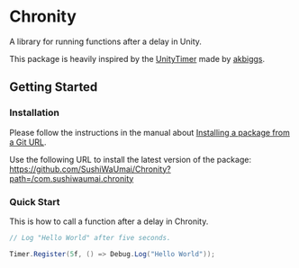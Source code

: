# Chronity

A library for running functions after a delay in Unity.

This package is heavily inspired by the [UnityTimer](https://github.com/akbiggs/UnityTimer) made by [akbiggs](https://github.com/akbiggs).

## Getting Started

### Installation
Please follow the instructions in the manual about [Installing a package from a Git URL](https://docs.unity3d.com/Manual/upm-ui-giturl.html). 


Use the following URL to install the latest version of the package:
https://github.com/SushiWaUmai/Chronity?path=/com.sushiwaumai.chronity


### Quick Start
This is how to call a function after a delay in Chronity.

```cs
// Log "Hello World" after five seconds.

Timer.Register(5f, () => Debug.Log("Hello World"));
```
